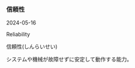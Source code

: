 <article id="信頼性">

### 信頼性

<p class="st_update_header">2024-05-16</p>
<p class="st_name_header_en">Reliability</p>
<p class="st_name_header_jp">信頼性(しんらいせい)</p>
<div class="article_explanation">システムや機械が故障せずに安定して動作する能力。</div>
</article>
